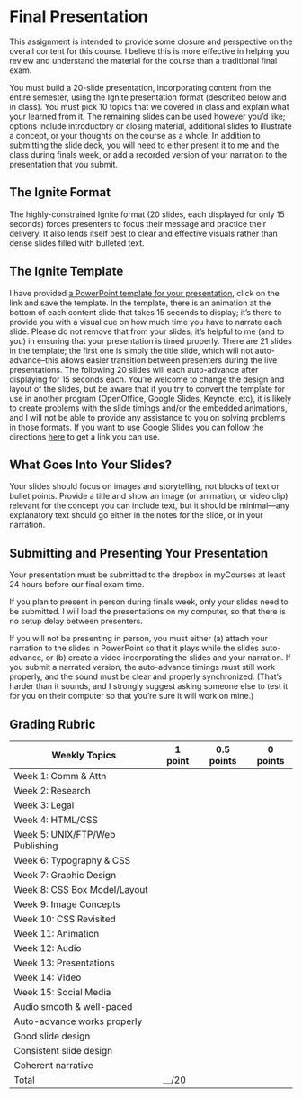 # Final Presentation

This assignment is intended to provide some closure and perspective on the overall content for this course. I believe this is more effective in helping you review and understand the material for the course than a traditional final exam.

You must build a 20-slide presentation, incorporating content from the entire semester, using the Ignite presentation format (described below and in class). You must pick 10 topics that we covered in class and explain what your learned from it. The remaining slides can be used however you’d like; options include introductory or closing material, additional slides to illustrate a concept, or your thoughts on the course as a whole. In addition to submitting the slide deck, you will need to either present it to me and the class during finals week, or add a recorded version of your narration to the presentation that you submit.

## The Ignite Format
The highly-constrained Ignite format (20 slides, each displayed for only 15 seconds) forces presenters to focus their message and practice their delivery. It also lends itself best to clear and effective visuals rather than dense slides filled with bulleted text.

## The Ignite Template
I have provided [a PowerPoint template for your presentation](https://baker-igm.github.io/IGME-110/projects/IgniteTemplate.pptx), click on the link and save the template. In the template, there is an animation at the bottom of each content slide that takes 15 seconds to display; it’s there to provide you with a visual cue on how much time you have to narrate each slide. Please do not remove that from your slides; it’s helpful to me (and to you) in ensuring that your presentation is timed properly. There are 21 slides in the template; the first one is simply the title slide, which will not auto-advance–this allows easier transition between presenters during the live presentations. The following 20 slides will each auto-advance after displaying for 15 seconds each. You’re welcome to change the design and layout of the slides, but be aware that if you try to convert the template for use in another program (OpenOffice, Google Slides, Keynote, etc), it is likely to create problems with the slide timings and/or the embedded animations, and I will not be able to provide any assistance to you on solving problems in those formats. If you want to use Google Slides you can follow the directions [here](https://pointerclicker.com/how-to-make-slides-transition-automatically-in-google-slides#tab-con-2) to get a link you can use.

## What Goes Into Your Slides?
Your slides should focus on images and storytelling, not blocks of text or bullet points. Provide a title and show an image (or animation, or video clip) relevant for the concept you can include text, but it should be minimal—any explanatory text should go either in the notes for the slide, or in your narration.

## Submitting and Presenting Your Presentation
Your presentation must be submitted to the dropbox in myCourses at least 24 hours before our final exam time.

If you plan to present in person during finals week, only your slides need to be submitted. I will load the presentations on my computer, so that there is no setup delay between presenters.

If you will not be presenting in person, you must either (a) attach your narration to the slides in PowerPoint so that it plays while the slides auto-advance, or (b) create a video incorporating the slides and your narration. If you submit a narrated version, the auto-advance timings must still work properly, and the sound must be clear and properly synchronized. (That’s harder than it sounds, and I strongly suggest asking someone else to test it for you on their computer so that you’re sure it will work on mine.)

## Grading Rubric

Weekly Topics | 1 point | 0.5 points | 0 points 
------------- | ------- | ---------- | ---------
Week 1: Comm & Attn	| | |
Week 2: Research	| | |
Week 3: Legal	| | |
Week 4: HTML/CSS	| | |
Week 5: UNIX/FTP/Web Publishing	| | |
Week 6: Typography & CSS	| | |
Week 7: Graphic Design	| | |
Week 8: CSS Box Model/Layout	| | |
Week 9: Image Concepts	| | |
Week 10: CSS Revisited	| | |
Week 11: Animation	| | |
Week 12: Audio	| | |
Week 13: Presentations	| | |
Week 14: Video	| | |
Week 15: Social Media	| | |
Audio smooth & well-paced	| | |
Auto-advance works properly	| | |
Good slide design	| | |
Consistent slide design	| | |
Coherent narrative	| | |
Total | __/20
